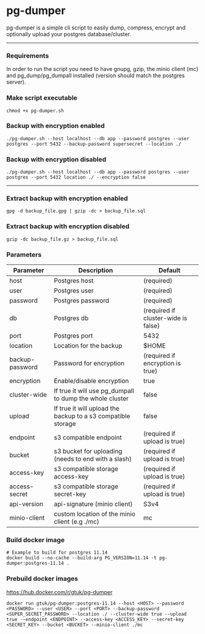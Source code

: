# pg-dumper

pg-dumper is a simple cli script to easily dump, compress, encrypt and optionally upload your postgres database/cluster.

---

### Requirements
In order to run the script you need to have gnupg, gzip, the minio client (mc) and pg_dump/pg_dumpall installed (version should match the postgres server).

### Make script executable
```shell
chmod +x pg-dumper.sh
```

### Backup with encryption enabled
```shell
./pg-dumper.sh --host localhost --db app --password postgres --user postgres --port 5432 --backup-password supersecret --location ./
```

### Backup with encryption disabled
```shell
./pg-dumper.sh --host localhost --db app --password postgres --user postgres --port 5432 location ./ --encryption false
```

---

### Extract backup with encryption enabled
```shell
gpg -d backup_file.gpg | gzip -dc > backup_file.sql
```

### Extract backup with encryption disabled
```shell
gzip -dc backup_file.gz > backup_file.sql
```

### Parameters

| Parameter      | Description | Default |
| ----------- | ----------- | ----------- | 
| host      | Postgres host       | (required)
| user   | Postgres user        | (required)
| password   | Postgres password        | (required)
| db   | Postgres db        | (required if cluster-wide is false)
| port   | Postgres port        | 5432
| location   | Location for the backup        | $HOME
| backup-password   | Password for encryption        | (required if encryption is true)
| encryption   | Enable/disable encryption        | true
| cluster-wide   | If true it will use pg_dumpall to dump the whole cluster        | false
| upload   | If true it will upload the backup to a s3 compatible storage        | false
| endpoint   | s3 compatible endpoint       | (required if upload is true)
| bucket   | s3 bucket for uploading (needs to end with a slash)       | (required if upload is true)
| access-key   | s3 compatible storage access-key       | (required if upload is true)
| access-secret   | s3 compatible storage secret-key       | (required if upload is true)
| api-version   | api-signature (minio client)       | S3v4
| minio-client   | custom location of the minio client (e.g ./mc)      | mc

### Build docker image
```shell
# Example to build for postgres 11.14
docker build --no-cache --build-arg PG_VERSION=11.14 -t pg-dumper:postgres-11.14 .
```

### Prebuild docker images
https://hub.docker.com/r/gtuk/pg-dumper

```shell
docker run gtuk/pg-dumper:postgres-11.14 --host <HOST> --password <PASSWORD> --user <USER> --port <PORT> --backup-password <SUPER_SECRET_PASSWORD> --location ./ --cluster-wide true --upload true --endpoint <ENDPOINT> --access-key <ACCESS_KEY> --secret-key <SECRET_KEY> --bucket <BUCKET> --minio-client ./mc
```
